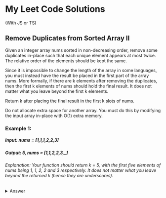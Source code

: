# My Leet Code Solutions

(With JS or TS)

## Remove Duplicates from Sorted Array II
Given an integer array nums sorted in non-decreasing order, remove some duplicates in-place such that each unique element appears at most twice. The relative order of the elements should be kept the same.

Since it is impossible to change the length of the array in some languages, you must instead have the result be placed in the first part of the array nums. More formally, if there are k elements after removing the duplicates, then the first k elements of nums should hold the final result. It does not matter what you leave beyond the first k elements.

Return k after placing the final result in the first k slots of nums.

Do not allocate extra space for another array. You must do this by modifying the input array in-place with O(1) extra memory.

### Example 1:

##### Input: nums = [1,1,1,2,2,3]
##### Output: 5, nums = [1,1,2,2,3,_]
###### Explanation: Your function should return k = 5, with the first five elements of nums being 1, 1, 2, 2 and 3 respectively. It does not matter what you leave beyond the returned k (hence they are underscores).

<details>
<summary>Answer</summary>
  
  ```
/**
 * @param {number[]} nums
 * @return {number}
 */
function removeDuplicates(nums) {
    if (nums.length === 0) return 0;
    
    let writeIndex = 1;  // Start from index 1 because index 0 is always valid
    let count = 1;       // Count the occurrences of the current number
    
    for (let i = 1; i < nums.length; i++) {
        if (nums[i] === nums[i - 1]) {
            count++;
        } else {
            count = 1;  // Reset count for a new element
        }
        
        if (count <= 2) {
            nums[writeIndex] = nums[i];
            writeIndex++;
        }
    }
    
    return writeIndex;
}
```


## Jump Games II
You are given a 0-indexed array of integers nums of length n. You are initially positioned at nums[0].

Each element nums[i] represents the maximum length of a forward jump from index i. In other words, if you are at nums[i], you can jump to any nums[i + j] where:

```0 <= j <= nums[i] and i + j < n```

Return the minimum number of jumps to reach nums[n - 1]. The test cases are generated such that you can reach nums[n - 1].

#### Example 1:

##### Input: nums = [2,3,1,1,4]
##### Output: 2
##### Explanation: The minimum number of jumps to reach the last index is 2. Jump 1 step from index 0 to 1, then 3 steps to the last index.

<details>
<summary>Answerrr</summary>
  ```
const canJump = (nums) => {
    let farthest = 0;
    
    for (let i = 0; i <= farthest; i++) {
        farthest = Math.max(farthest, i + nums[i]);
        if (farthest >= nums.length - 1) return true;
    }
    
    return false;
};
```
